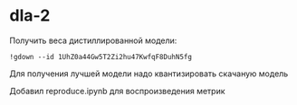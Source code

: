 # dla-2

Получить веса дистиллированной модели:

```shell
!gdown --id 1UhZ0a44Gw5T2Zi2hu47KwfqF8DuhN5fg
```

Для получения лучшей модели надо квантизировать скачаную модель 

Добавил reproduce.ipynb для воспроизведения метрик
